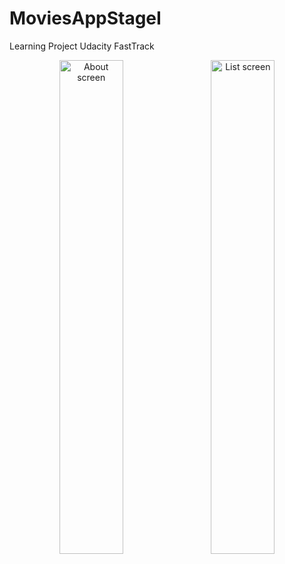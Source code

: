 # MoviesAppStageI
Learning Project Udacity FastTrack



<div align="center">
        <img width="45%" src="https://s8.postimg.org/mt2e6qrap/Screenshot_2017_03_17_21_57_20.png" alt="About screen" title="About screen"</img>
        <img height="0" width="8px">
        <img width="45%" src="screen-shots/list.PNG" alt="List screen" title="List screen"></img>
</div>
